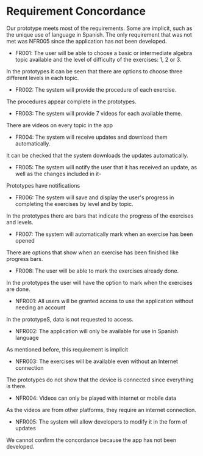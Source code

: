 # Requirement Concordance
Our prototype meets most of the requirements. Some are implicit, such as the unique use of language in Spanish.
The only requirement that was not met was NFR005 since the application has not been developed.

- FR001: The user will be able to choose a basic or intermediate algebra topic available and the level of difficulty of the exercises: 1, 2 or 3.

In the prototypes it can be seen that there are options to choose three different levels in each topic.
- FR002: The system will provide the procedure of each exercise.

The procedures appear complete in the prototypes.

- FR003: The system will provide 7 videos for each available theme.

There are videos on every topic in the app

- FR004: The system will receive updates and download them automatically.

It can be checked that the system downloads the updates automatically.

- FR005: The system will notify the user that it has received an update, as well as the changes included in it-

Prototypes have notifications

- FR006: The system will save and display the user's progress in completing the exercises by level and by topic.

In the prototypes there are bars that indicate the progress of the exercises and levels.

- FR007: The system will automatically mark when an exercise has been opened

 There are options that show when an exercise has been finished like progress bars.
 
 - FR008: The user will be able to mark the exercises already done.
 
 In the prototypes the user will have the option to mark when the exercises are done.
 
 - NFR001: All users will be granted access to use the application without needing an account
 
 In the prototypeS, data is not requested to access.
 
 - NFR002: The application will only be available for use in Spanish language
 
 As mentioned before, this requirement is implicit
 
 - NFR003: The exercises will be available even without an Internet connection
 
 The prototypes do not show that the device is connected since everything is there.
 
 - NFR004: Videos can only be played with internet or mobile data
 
 As the videos are from other platforms, they require an internet connection.
 
 - NFR005: The system will allow developers to modify it in the form of updates
 
 We cannot confirm the concordance because the app has not been developed.
 

